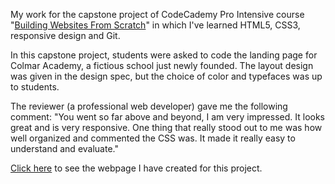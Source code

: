 My work for the capstone project of CodeCademy Pro Intensive course "[Building Websites From Scratch](https://www.codecademy.com/pro/intensive/build-websites-from-scratch)" in which I've learned HTML5, CSS3, responsive design and Git. 

In this capstone project, students were asked to code the landing page for Colmar Academy, a fictious school just newly founded. The layout design was given in the design spec, but the choice of color and typefaces was up to students. 

The reviewer (a professional web developer) gave me the following comment: "You went so far above and beyond, I am very impressed. It looks great and is very responsive. One thing that really stood out to me was how well organized and commented the CSS was. It made it really easy to understand and evaluate."

[Click here](https://masakudamatsu.github.io/colmar_academy/) to see the webpage I have created for this project.
